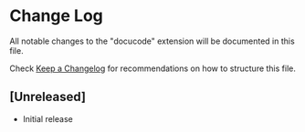 # Change Log

All notable changes to the "docucode" extension will be documented in this file.

Check [Keep a Changelog](http://keepachangelog.com/) for recommendations on how to structure this file.

## [Unreleased]

- Initial release